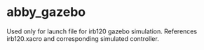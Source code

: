 # abby_gazebo

Used only for launch file for irb120 gazebo simulation.  References irb120.xacro and corresponding simulated controller.


    

